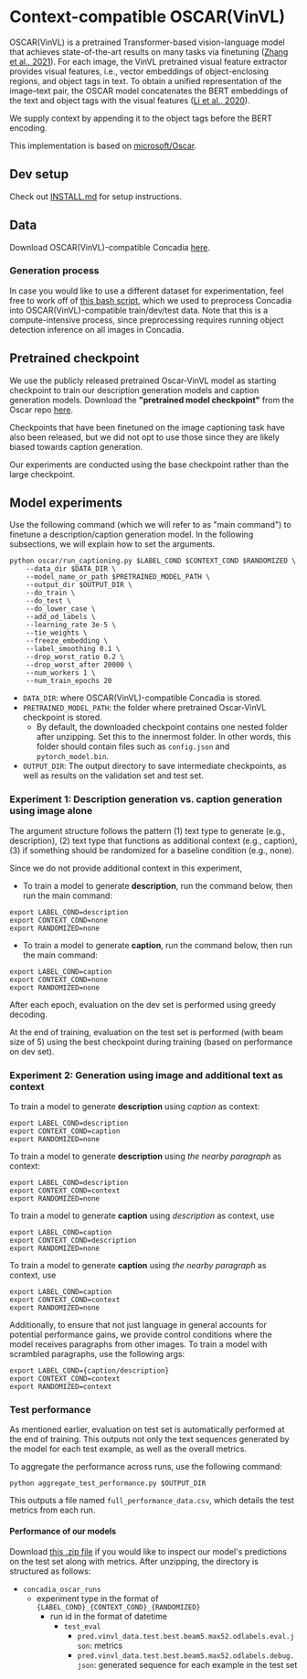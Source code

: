 # Context-compatible OSCAR(VinVL)

OSCAR(VinVL) is a pretrained Transformer-based vision-language model that achieves state-of-the-art results on many tasks via finetuning ([Zhang et al., 2021](https://arxiv.org/abs/2101.00529)). For each image, the VinVL pretrained visual feature extractor provides visual features, i.e., vector embeddings of object-enclosing regions, and object tags in text. To obtain a unified representation of the image–text pair, the OSCAR model concatenates the BERT embeddings of the text and object tags with the visual features ([Li et al., 2020](https://arxiv.org/abs/2004.06165)). 

We supply context by appending it to the object tags before the BERT encoding.

This implementation is based on [microsoft/Oscar](https://github.com/microsoft/Oscar).

## Dev setup
Check out [INSTALL.md](INSTALL.md) for setup instructions.

## Data

Download OSCAR(VinVL)-compatible Concadia [here](https://drive.google.com/file/d/1oUulBH1smxEOrZwwJj3aOED654htTVJk/view?usp=sharing).

### Generation process
In case you would like to use a different dataset for experimentation, feel free to work off of [this bash script](https://github.com/feifang24/scene_graph_benchmark/blob/main/extract_features.sh), which we used to preprocess Concadia into OSCAR(VinVL)-compatible train/dev/test data. Note that this is a compute-intensive process, since preprocessing requires running object detection inference on all images in Concadia. 

## Pretrained checkpoint

We use the publicly released pretrained Oscar-VinVL model as starting checkpoint to train our description generation models and caption generation models. Download the **"pretrained model checkpoint"** from the Oscar repo [here](https://github.com/microsoft/Oscar/blob/master/VinVL_MODEL_ZOO.md#image-captioning-on-coco). 

Checkpoints that have been finetuned on the image captioning task have also been released, but we did not opt to use those since they are likely biased towards caption generation.

Our experiments are conducted using the base checkpoint rather than the large checkpoint. 

## Model experiments

Use the following command (which we will refer to as "main command") to finetune a description/caption generation model. In the following subsections, we will explain how to set the arguments.
```
python oscar/run_captioning.py $LABEL_COND $CONTEXT_COND $RANDOMIZED \
    --data_dir $DATA_DIR \
    --model_name_or_path $PRETRAINED_MODEL_PATH \
    --output_dir $OUTPUT_DIR \
    --do_train \
    --do_test \
    --do_lower_case \
    --add_od_labels \
    --learning_rate 3e-5 \
    --tie_weights \
    --freeze_embedding \
    --label_smoothing 0.1 \
    --drop_worst_ratio 0.2 \
    --drop_worst_after 20000 \
    --num_workers 1 \
    --num_train_epochs 20
```
- `DATA_DIR`: where OSCAR(VinVL)-compatible Concadia is stored.
- `PRETRAINED_MODEL_PATH`: the folder where pretrained Oscar-VinVL checkpoint is stored.
  - By default, the downloaded checkpoint contains one nested folder after unzipping. Set this to the innermost folder. In other words, this folder should contain files such as `config.json` and `pytorch_model.bin`. 
- `OUTPUT_DIR`: The output directory to save intermediate checkpoints, as well as results on the validation set and test set.

### Experiment 1: Description generation vs. caption generation using image alone

The argument structure follows the pattern (1) text type to generate (e.g., description), (2) text type that functions as additional context (e.g., caption), (3) if something should be randomized for a baseline condition (e.g., none).

Since we do not provide additional context in this experiment,
- To train a model to generate **description**, run the command below, then run the main command:
```
export LABEL_COND=description
export CONTEXT_COND=none
export RANDOMIZED=none
```
- To train a model to generate **caption**, run the command below, then run the main command:
```
export LABEL_COND=caption
export CONTEXT_COND=none
export RANDOMIZED=none
```

After each epoch, evaluation on the dev set is performed using greedy decoding.

At the end of training, evaluation on the test set is performed (with beam size of 5) using the best checkpoint during training (based on performance on dev set).


### Experiment 2: Generation using image and additional text as context

To train a model to generate **description** using _caption_ as context:
```
export LABEL_COND=description
export CONTEXT_COND=caption
export RANDOMIZED=none
```

To train a model to generate **description** using _the nearby paragraph_ as context:
```
export LABEL_COND=description
export CONTEXT_COND=context
export RANDOMIZED=none
```

To train a model to generate **caption** using _description_ as context, use
```
export LABEL_COND=caption
export CONTEXT_COND=description
export RANDOMIZED=none
```

To train a model to generate **caption** using _the nearby paragraph_ as context, use
```
export LABEL_COND=caption
export CONTEXT_COND=context
export RANDOMIZED=none
```

Additionally, to ensure that not just language in general accounts for potential performance gains, we provide control conditions where the model receives paragraphs from other images. To train a model with scrambled paragraphs, use the following args:
```
export LABEL_COND={caption/description}
export CONTEXT_COND=context
export RANDOMIZED=context
```

### Test performance

As mentioned earlier, evaluation on test set is automatically performed at the end of training. This outputs not only the text sequences generated by the model for each test example, as well as the overall metrics. 

To aggregate the performance across runs, use the following command:
```
python aggregate_test_performance.py $OUTPUT_DIR
```
This outputs a file named `full_performance_data.csv`, which details the test metrics from each run.

#### Performance of our models

Download [this .zip file](https://drive.google.com/file/d/1Y1bcLwGmMg7lYoYSiGfGb4J4LMCWw6Ig/view?usp=sharing) if you would like to inspect our model's predictions on the test set along with metrics. After unzipping, the directory is structured as follows:

- `concadia_oscar_runs`
  - experiment type in the format of `{LABEL_COND}_{CONTEXT_COND}_{RANDOMIZED}`
    - run id in the format of datetime
      - `test_eval`
        - `pred.vinvl_data.test.best.beam5.max52.odlabels.eval.json`: metrics
        - `pred.vinvl_data.test.best.beam5.max52.odlabels.debug.json`: generated sequence for each example in the test set
